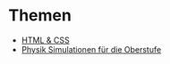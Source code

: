# Themen

* [HTML & CSS](https://buch.lernraumzeit.de/html-css)
* [Physik Simulationen für die Oberstufe](https://buch.lernraumzeit.de/physik-simulationen/sekII)
